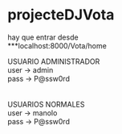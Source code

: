 # projecteDJVota
hay que entrar desde    
***localhost:8000/Vota/home


USUARIO ADMINISTRADOR <br>
user -> admin <br>
pass -> P@ssw0rd<br>
<br>
<br>
USUARIOS NORMALES<br>
user -> manolo<br>
pass -> P@ssw0rd<br>
